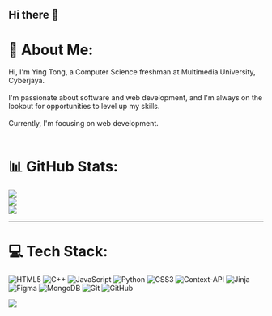 ## Hi there 👋


# 💫 About Me:
Hi, I'm Ying Tong, a Computer Science freshman at Multimedia University, Cyberjaya.<br><br>I'm passionate about software and web development, and I'm always on the lookout for opportunities to level up my skills. <br><br>Currently, I'm focusing on web development. <br><br>

# 📊 GitHub Stats:
![](https://github-readme-stats.vercel.app/api?username=CaedusSolo&theme=dark&hide_border=false&include_all_commits=false&count_private=false)<br/>
![](https://github-readme-streak-stats.herokuapp.com/?user=CaedusSolo&theme=dark&hide_border=false)<br/>
![](https://github-readme-stats.vercel.app/api/top-langs/?username=CaedusSolo&theme=dark&hide_border=false&include_all_commits=false&count_private=false&layout=compact)

---


# 💻 Tech Stack:
![HTML5](https://img.shields.io/badge/html5-%23E34F26.svg?style=for-the-badge&logo=html5&logoColor=white) ![C++](https://img.shields.io/badge/c++-%2300599C.svg?style=for-the-badge&logo=c%2B%2B&logoColor=white) ![JavaScript](https://img.shields.io/badge/javascript-%23323330.svg?style=for-the-badge&logo=javascript&logoColor=%23F7DF1E) ![Python](https://img.shields.io/badge/python-3670A0?style=for-the-badge&logo=python&logoColor=ffdd54) ![CSS3](https://img.shields.io/badge/css3-%231572B6.svg?style=for-the-badge&logo=css3&logoColor=white) ![Context-API](https://img.shields.io/badge/Context--Api-000000?style=for-the-badge&logo=react) ![Jinja](https://img.shields.io/badge/jinja-white.svg?style=for-the-badge&logo=jinja&logoColor=black) ![Figma](https://img.shields.io/badge/figma-%23F24E1E.svg?style=for-the-badge&logo=figma&logoColor=white) ![MongoDB](https://img.shields.io/badge/MongoDB-%234ea94b.svg?style=for-the-badge&logo=mongodb&logoColor=white) ![Git](https://img.shields.io/badge/git-%23F05033.svg?style=for-the-badge&logo=git&logoColor=white) ![GitHub](https://img.shields.io/badge/github-%23121011.svg?style=for-the-badge&logo=github&logoColor=white)

[![](https://visitcount.itsvg.in/api?id=CaedusSolo&icon=0&color=0)](https://visitcount.itsvg.in)
